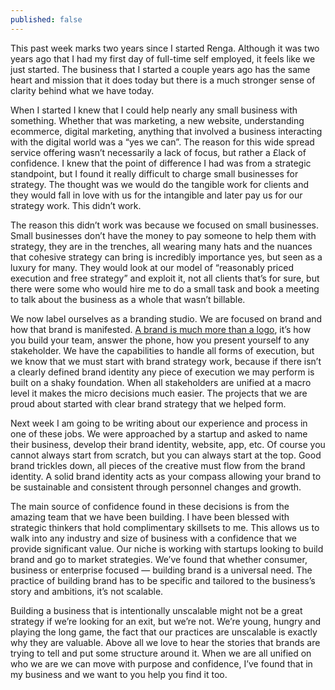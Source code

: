 ```yaml
---
published: false
---
```

This past week marks two years since I started Renga. Although it was two years ago that I had my first day of full-time self employed, it feels like we just started. The business that I started a couple years ago has the same heart and mission that it does today but there is a much stronger sense of clarity behind what we have today.

When I started I knew that I could help nearly any small business with something. Whether that was marketing, a new website, understanding ecommerce, digital marketing, anything that involved a business interacting with the digital world was a “yes we can”. The reason for this wide spread service offering wasn’t necessarily a lack of focus, but rather a £lack of confidence. I knew that the point of difference I had was from a strategic standpoint, but I found it really difficult to charge small businesses for strategy. The thought was we would do the tangible work for clients and they would fall in love with us for the intangible and later pay us for our strategy work. This didn’t work.

The reason this didn’t work was because we focused on small businesses. Small businesses don’t have the money to pay someone to help them with strategy, they are in the trenches, all wearing many hats and the nuances that cohesive strategy can bring is incredibly importance yes, but seen as a luxury for many. They would look at our model of “reasonably priced execution and free strategy” and exploit it, not all clients that’s for sure, but there were some who would hire me to do a small task and book a meeting to talk about the business as a whole that wasn’t billable.

We now label ourselves as a branding studio. We are focused on brand and how that brand is manifested. [A brand is much more than a logo](https://renga.co/blog/brand-identity-or-more-than-a-logo), it’s how you build your team, answer the phone, how you present yourself to any stakeholder. We have the capabilities to handle all forms of execution, but we know that we must start with brand strategy work, because if there isn’t a clearly defined brand identity any piece of execution we may perform is built on a shaky foundation. When all stakeholders are unified at a macro level it makes the micro decisions much easier. The projects that we are proud about started with clear brand strategy that we helped form.

Next week I am going to be writing about our experience and process in one of these jobs. We were approached by a startup and asked to name their business, develop their brand identity, website, app, etc. Of course you cannot always start from scratch, but you can always start at the top. Good brand trickles down, all pieces of the creative must flow from the brand identity. A solid brand identity acts as your compass allowing your brand to be sustainable and consistent through personnel changes and growth.

The main source of confidence found in these decisions is from the amazing team that we have been building. I have been blessed with strategic thinkers that hold complimentary skillsets to me. This allows us to walk into any industry and size of business with a confidence that we provide significant value. Our niche is working with startups looking to build brand and go to market strategies. We’ve found that whether consumer, business or enterprise focused — building brand is a universal need. The practice of building brand has to be specific and tailored to the business’s story and ambitions, it’s not scalable.

Building a business that is intentionally unscalable might not be a great strategy if we’re looking for an exit, but we’re not. We’re young, hungry and playing the long game, the fact that our practices are unscalable is exactly why they are valuable. Above all we love to hear the stories that brands are trying to tell and put some structure around it. When we are all unified on who we are we can move with purpose and confidence, I’ve found that in my business and we want to you help you find it too.

